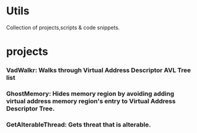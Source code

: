 # Utils
Collection of projects,scripts & code snippets.

# projects
### VadWalkr: Walks through Virtual Address Descriptor AVL Tree list
### GhostMemory: Hides memory region by avoiding adding virtual address memory region's entry to Virtual Address Descriptor Tree.
### GetAlterableThread: Gets threat that is alterable.

